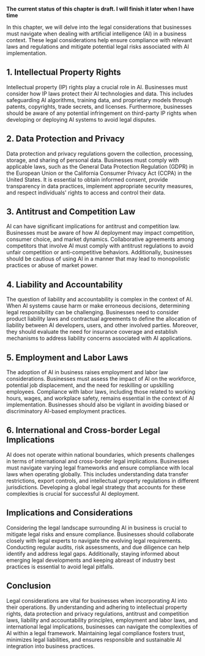 **The current status of this chapter is draft. I will finish it later when I have time**

In this chapter, we will delve into the legal considerations that businesses must navigate when dealing with artificial intelligence (AI) in a business context. These legal considerations help ensure compliance with relevant laws and regulations and mitigate potential legal risks associated with AI implementation.

**1. Intellectual Property Rights**
-----------------------------------

Intellectual property (IP) rights play a crucial role in AI. Businesses must consider how IP laws protect their AI technologies and data. This includes safeguarding AI algorithms, training data, and proprietary models through patents, copyrights, trade secrets, and licenses. Furthermore, businesses should be aware of any potential infringement on third-party IP rights when developing or deploying AI systems to avoid legal disputes.

**2. Data Protection and Privacy**
----------------------------------

Data protection and privacy regulations govern the collection, processing, storage, and sharing of personal data. Businesses must comply with applicable laws, such as the General Data Protection Regulation (GDPR) in the European Union or the California Consumer Privacy Act (CCPA) in the United States. It is essential to obtain informed consent, provide transparency in data practices, implement appropriate security measures, and respect individuals' rights to access and control their data.

**3. Antitrust and Competition Law**
------------------------------------

AI can have significant implications for antitrust and competition law. Businesses must be aware of how AI deployment may impact competition, consumer choice, and market dynamics. Collaborative agreements among competitors that involve AI must comply with antitrust regulations to avoid unfair competition or anti-competitive behaviors. Additionally, businesses should be cautious of using AI in a manner that may lead to monopolistic practices or abuse of market power.

**4. Liability and Accountability**
-----------------------------------

The question of liability and accountability is complex in the context of AI. When AI systems cause harm or make erroneous decisions, determining legal responsibility can be challenging. Businesses need to consider product liability laws and contractual agreements to define the allocation of liability between AI developers, users, and other involved parties. Moreover, they should evaluate the need for insurance coverage and establish mechanisms to address liability concerns associated with AI applications.

**5. Employment and Labor Laws**
--------------------------------

The adoption of AI in business raises employment and labor law considerations. Businesses must assess the impact of AI on the workforce, potential job displacement, and the need for reskilling or upskilling employees. Compliance with labor laws, including those related to working hours, wages, and workplace safety, remains essential in the context of AI implementation. Businesses should also be vigilant in avoiding biased or discriminatory AI-based employment practices.

**6. International and Cross-border Legal Implications**
--------------------------------------------------------

AI does not operate within national boundaries, which presents challenges in terms of international and cross-border legal implications. Businesses must navigate varying legal frameworks and ensure compliance with local laws when operating globally. This includes understanding data transfer restrictions, export controls, and intellectual property regulations in different jurisdictions. Developing a global legal strategy that accounts for these complexities is crucial for successful AI deployment.

**Implications and Considerations**
-----------------------------------

Considering the legal landscape surrounding AI in business is crucial to mitigate legal risks and ensure compliance. Businesses should collaborate closely with legal experts to navigate the evolving legal requirements. Conducting regular audits, risk assessments, and due diligence can help identify and address legal gaps. Additionally, staying informed about emerging legal developments and keeping abreast of industry best practices is essential to avoid legal pitfalls.

**Conclusion**
--------------

Legal considerations are vital for businesses when incorporating AI into their operations. By understanding and adhering to intellectual property rights, data protection and privacy regulations, antitrust and competition laws, liability and accountability principles, employment and labor laws, and international legal implications, businesses can navigate the complexities of AI within a legal framework. Maintaining legal compliance fosters trust, minimizes legal liabilities, and ensures responsible and sustainable AI integration into business practices.
